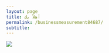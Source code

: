 ```yaml
---
layout: page
title: أهلاً بك
permalink: /businessmeasurement84687/
subtitle: ‎‎‎‎
---
```


<html>
<head>
    <link rel="shortcut icon" type="image/png" href="{{ 'favicon.png' | relative_url }}">
</head>
<body>
  <img src="https://i.ibb.co/h2ZksPT/Measure3.png" />
</body>


</html>
  
